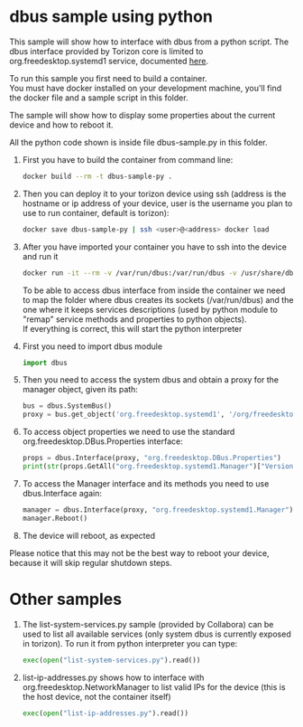 # dbus sample using python

This sample will show how to interface with dbus from a python script.
The dbus interface provided by Torizon core is limited to org.freedesktop.systemd1 service, documented [here](https://www.freedesktop.org/wiki/Software/systemd/dbus/).  

To run this sample you first need to build a container.  
You must have docker installed on your development machine, you'll find the docker file and a sample script in this folder.

The sample will show how to display some properties about the current device and how to reboot it.  

All the python code shown is inside file dbus-sample.py in this folder.  

1. First you have to build the container from command line:

    ```bash
    docker build --rm -t dbus-sample-py .
    ```
1. Then you can deploy it to your torizon device using ssh (address is the hostname or ip address of your device, user is the username you plan to use to run container, default is torizon):

    ```bash
    docker save dbus-sample-py | ssh <user>@<address> docker load
    ```

1. After you have imported your container you have to ssh into the device and run it

    ```bash
    docker run -it --rm -v /var/run/dbus:/var/run/dbus -v /usr/share/dbus-1/services:/usr/share/dbus-1/services dbus-sample-py
    ```

    To be able to access dbus interface from inside the container we need to map the folder where dbus creates its sockets (/var/run/dbus) and the one where it keeps services descriptions (used by python module to "remap" service methods and properties to python objects).  
    If everything is correct, this will start the python interpreter

1. First you need to import dbus module

    ```python
    import dbus
    ```

1. Then you need to access the system dbus and obtain a proxy for the manager object, given its path:  

    ```python
    bus = dbus.SystemBus()
    proxy = bus.get_object('org.freedesktop.systemd1', '/org/freedesktop/systemd1')
    ```

1. To access object properties we need to use the standard org.freedesktop.DBus.Properties interface:

    ```python
    props = dbus.Interface(proxy, "org.freedesktop.DBus.Properties")
    print(str(props.GetAll("org.freedesktop.systemd1.Manager")["Version"]))
    ```

1. To access the Manager interface and its methods you need to use dbus.Interface again:  

    ```python
    manager = dbus.Interface(proxy, "org.freedesktop.systemd1.Manager")
    manager.Reboot()
    ```

1. The device will reboot, as expected  

Please notice that this may not be the best way to reboot your device, because it will skip regular shutdown steps.  

# Other samples #

1. The list-system-services.py sample (provided by Collabora) can be used to list all available services (only system dbus is currently exposed in torizon).
To run it from python interpreter you can type:

    ```python
    exec(open("list-system-services.py").read())
    ```

1. list-ip-addresses.py shows how to interface with org.freedesktop.NetworkManager to list valid IPs for the device (this is the host device, not the container itself)

    ```python
    exec(open("list-ip-addresses.py").read())
    ```
